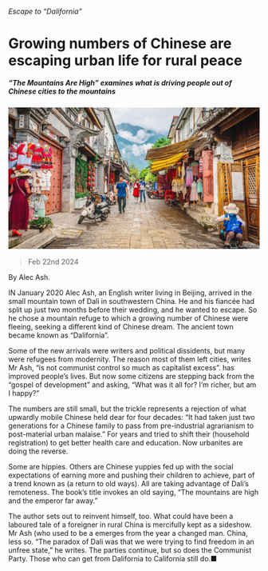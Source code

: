 ###### Escape to “Dalifornia”

# Growing numbers of Chinese are escaping urban life for rural peace 

##### “The Mountains Are High” examines what is driving people out of Chinese cities to the mountains 

![image](images/20240224_CUP006.jpg) 

> Feb 22nd 2024 

By Alec Ash. 

IN January 2020 Alec Ash, an English writer living in Beijing, arrived in the small mountain town of Dali in southwestern China. He and his fiancée had split up just two months before their wedding, and he wanted to escape. So he chose a mountain refuge to which a growing number of Chinese were fleeing, seeking a different kind of Chinese dream. The ancient town became known as “Dalifornia”. 

Some of the new arrivals were writers and political dissidents, but many were refugees from modernity. The reason most of them left cities, writes Mr Ash, “is not communist control so much as capitalist excess”.  has improved people’s lives. But now some citizens are stepping back from the “gospel of development” and asking, “What was it all for? I’m richer, but am I happy?”

The numbers are still small, but the trickle represents a rejection of what upwardly mobile Chinese held dear for four decades: “It had taken just two generations for a Chinese family to pass from pre-industrial agrarianism to post-material urban malaise.” For years  and tried to shift their (household registration) to get better health care and education. Now urbanites are doing the reverse.

Some are hippies. Others are Chinese yuppies fed up with the social expectations of earning more and pushing their children to achieve, part of a trend known as (a return to old ways). All are taking advantage of Dali’s remoteness. The book’s title invokes an old saying, “The mountains are high and the emperor far away.” 

The author sets out to reinvent himself, too. What could have been a laboured tale of a foreigner in rural China is mercifully kept as a sideshow. Mr Ash (who used to be a emerges from the year a changed man. China, less so. “The paradox of Dali was that we were trying to find freedom in an unfree state,” he writes. The parties continue, but so does the Communist Party. Those who can get from Dalifornia to California still do.■


